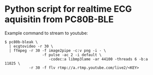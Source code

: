 # Python script for realtime ECG aquisitin from PC80B-BLE

Example command to stream to youtube:

```
$ pc80b-bleak \
  | ecgtovideo -r 30 \
  | ffmpeg -r 30 -f image2pipe -c:v png -i - \
                 -f pulse -ac 2 -i default \
                    -codec:a libmp3lame -ar 44100 -threads 6 -b:a 11025 \
           -r 30 -f flv rtmp://a.rtmp.youtube.com/live2/<KEY>
```
